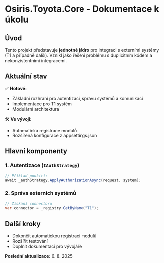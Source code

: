 # **Osiris.Toyota.Core - Dokumentace k úkolu**

## **Úvod**
Tento projekt představuje **jednotné jádro** pro integraci s externími systémy (T1 a případně další). Vznikl jako řešení problému s duplicitním kódem a nekonzistentními integracemi.

## **Aktuální stav**
✅ **Hotové:**
- Základní rozhraní pro autentizaci, správu systémů a komunikaci
- Implementace pro T1 systém
- Modulární architektura

🛠 **Ve vývoji:**
- Automatická registrace modulů
- Rozšířená konfigurace z appsettings.json

## **Hlavní komponenty**

### **1. Autentizace (`IAuthStrategy`)**
```csharp
// Příklad použití:
await _authStrategy.ApplyAuthorizationAsync(request, system);
```

### **2. Správa externích systémů**
```csharp
// Získání connectoru
var connector = _registry.GetByName("T1");
```

## **Další kroky**
- Dokončit automatickou registraci modulů
- Rozšířit testování
- Doplnit dokumentaci pro vývojáře

**Poslední aktualizace:** 6. 8. 2025
